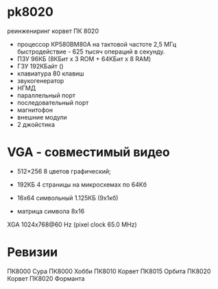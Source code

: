 # pk8020
реинжениринг корвет ПК 8020

* процессор КР580ВМ80А на тактовой частоте 2,5 МГц быстродействие - 625 тысяч операций в секунду.
* ПЗУ 96КБ (8КБит х 3 ROM + 64КБит х 8 RAM)
* ГЗУ 192КБайт ()
* клавиатура 80 клавиш
* звукогенератор
* НГМД
* параллельный порт
* последовательный порт
* магнитофон
* внешние модули
* 2 джойстика

# VGA - совместимый видео
* 512×256 8 цветов графический; 
* 192КБ 4 страницы на микросхемах по 64Кб

* 16х64 символьный 1.125КБ (9х1кб)
* матрица символа 8х16

XGA 1024x768@60 Hz (pixel clock 65.0 MHz)

# Ревизии
ПК8000 Сура
ПК8000 Хобби
ПК8010 Корвет
ПК8015 Орбита
ПК8020 Корвет
ПК8020 Форманта
